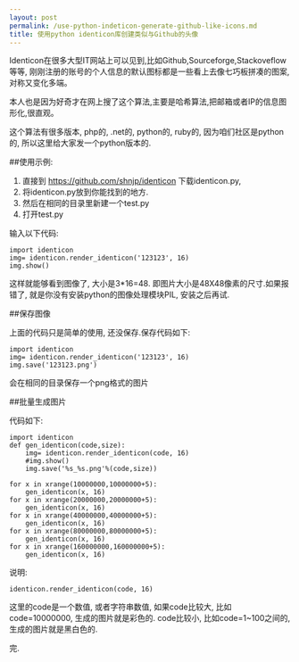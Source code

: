 ```yaml
---
layout: post
permalink: /use-python-indeticon-generate-github-like-icons.md
title: 使用python identicon库创建类似与Github的头像
---
```


Identicon在很多大型IT网站上可以见到,比如Github,Sourceforge,Stackoveflow等等, 刚刚注册的账号的个人信息的默认图标​都​是​一​些​看​上​去​像​七​巧​板​拼​凑​的​图​案​,​对​称​又​变​化​多​端​。

​本​人​也​是​因​为​好​奇​才​在​网​上​搜​了​这​个​算​法​,​主​要​是​哈​希​算​法​,​把​邮​箱​或​者​I​P​的​信​息​图​形​化​,​很​直​观​。

这个算法有很多版本, php的, .net的, python的, ruby的, 因为咱们社区是python的, 所以这里给大家发一个python版本的.

##使用示例:

1. 直接到 https://github.com/shnjp/identicon 下载identicon.py,
2. 将identicon.py放到你能找到的地方.
3. 然后在相同的目录里新建一个test.py
4. 打开test.py

输入以下代码:


    import identicon
    img= identicon.render_identicon('123123', 16)
    img.show()

这样就能够看到图像了, 大小是3*16=48. 即图片大小是48X48像素的尺寸.如果报错了, 就是你没有安装python的图像处理模块PIL, 安装之后再试.

##保存图像

上面的代码只是简单的使用, 还没保存.保存代码如下:

    import identicon
    img= identicon.render_identicon('123123', 16)
    img.save('123123.png')

会在相同的目录保存一个png格式的图片

##批量生成图片

代码如下:


    import identicon
    def gen_identicon(code,size):
        img= identicon.render_identicon(code, 16)
        #img.show()
        img.save('%s_%s.png'%(code,size))

    for x in xrange(10000000,10000000+5):
        gen_identicon(x, 16)
    for x in xrange(20000000,20000000+5):
        gen_identicon(x, 16)
    for x in xrange(40000000,40000000+5):
        gen_identicon(x, 16)
    for x in xrange(80000000,80000000+5):
        gen_identicon(x, 16)
    for x in xrange(160000000,160000000+5):
        gen_identicon(x, 16)

说明:

    identicon.render_identicon(code, 16)

这里的code是一个数值, 或者字符串数值, 如果code比较大, 比如code=10000000, 生成的图片就是彩色的. code比较小, 比如code=1~100之间的, 生成的图片就是黑白色的.

完.
